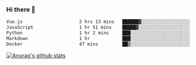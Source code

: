 ### Hi there 👋



<!--
**webB1an/webB1an** is a ✨ _special_ ✨ repository because its `README.md` (this file) appears on your GitHub profile.

Here are some ideas to get you started:

- 🔭 I’m currently working on ...
- 🌱 I’m currently learning ...
- 👯 I’m looking to collaborate on ...
- 🤔 I’m looking for help with ...
- 💬 Ask me about ...
- 📫 How to reach me: ...
- 😄 Pronouns: ...
- ⚡ Fun fact: ...
-->

<!--START_SECTION:waka-->

```txt
Vue.js                     2 hrs 13 mins   ██████▓░░░░░░░░░░░░░░░░░░   26.87 %
JavaScript                 1 hr 51 mins    █████▓░░░░░░░░░░░░░░░░░░░   22.42 %
Python                     1 hr 2 mins     ███░░░░░░░░░░░░░░░░░░░░░░   12.50 %
Markdown                   1 hr            ███░░░░░░░░░░░░░░░░░░░░░░   12.18 %
Docker                     47 mins         ██▒░░░░░░░░░░░░░░░░░░░░░░   09.61 %
```

<!--END_SECTION:waka-->


[![Anurag's github stats](https://github-readme-stats.vercel.app/api?username=webB1an&show_icons=true&theme=radical)](https://github.com/anuraghazra/github-readme-stats)

